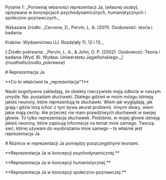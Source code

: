 Pytanie 1: \_Porównaj własności reprezentacji Ja, (własnej osoby), opisywane w koncepcjach psychodynamicznych, humanistycznych i społeczno-poznawczych.\_



Wskazane źródło: \_Cervone, D., Pervin, L. A. (2011). Osobowość: teoria i badania.

Kraków: Wydawnictwo UJ. Rozdziały 11, 12 i 13.\_





\[:Źródło pokrewne: \_Pervin, L. A., \& John, O. P. (2002). Osobowość: Teoria i badania (Wyd. 8). Wydaw. Uniwerstetu Jagiellońskiego.\_](/nusthells/zrodlo\_pokrewne)







\# Reprezentacja Ja



\*\*Co to właściwie ta „reprezentacja"?\*\*

Nauki kognitywne zakładają, że obiekty rzeczywiste mają odbicie w naszym umyśle. Np. posiadam słuchawki. Dlatego gdzieś w moim mózgu istnieją jakieś neurony, które reprezentują te słuchawki. Wiem jak wyglądają, jak grają i gdzie leżą (choć z tym bywa akurat problem). Innymi słowy, wiem jakie mają cechy. Ale przecież nie mam prawdziwych słuchawek w swojej głowie. To tylko reprezentacja słuchawek. Podobnie, w mojej głowie istnieją jakieś neurony, które zapisują informacje na temat mnie samego. Tworzą sieć, której używam do wyobrażania mnie samego – to właśnie jest reprezentacja Ja.





\# Różnice w reprezentacji Ja pomiędzy poszczególnymi teoriami.







\*\*Reprezentacja Ja w koncepcji psychodynamicznej.\*\*



\*\*Reprezentacja Ja w koncepcji humanistycznej.\*\*



\*\*Reprezentacja Ja w koncepcji społeczno-poznawczej.\*\*


